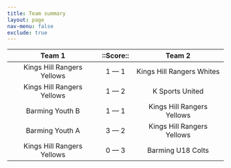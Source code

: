 ```yaml
---
title: Team summary
layout: page
nav-menu: false
exclude: true
---
```




|           Team 1           |  ::Score::  |           Team 2           |
|:--------------------------:|:-----------:|:--------------------------:|
| Kings Hill Rangers Yellows | 1 &mdash; 1 | Kings Hill Rangers Whites  |
| Kings Hill Rangers Yellows | 1 &mdash; 2 |      K Sports United       |
|      Barming Youth B       | 1 &mdash; 1 | Kings Hill Rangers Yellows |
|      Barming Youth A       | 3 &mdash; 2 | Kings Hill Rangers Yellows |
| Kings Hill Rangers Yellows | 0 &mdash; 3 |     Barming U18 Colts      |

 <br /><br /><br />